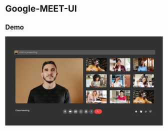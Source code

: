 # Google-MEET-UI

## Demo
![Google MEET](https://github.com/Chirag-Berde/google-meet-UI/blob/main/screenshots/Screenshot%202024-01-07%20142109.png)
